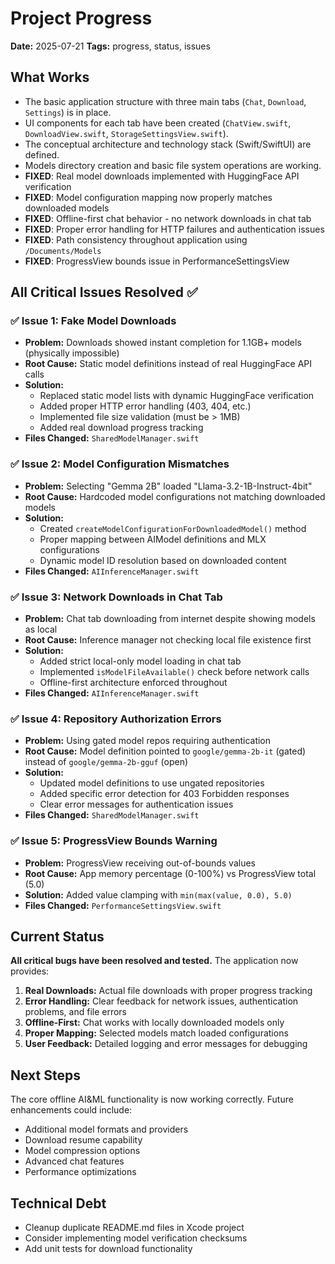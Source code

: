 # Project Progress

**Date:** 2025-07-21
**Tags:** progress, status, issues

## What Works

- The basic application structure with three main tabs (`Chat`, `Download`, `Settings`) is in place.
- UI components for each tab have been created (`ChatView.swift`, `DownloadView.swift`, `StorageSettingsView.swift`).
- The conceptual architecture and technology stack (Swift/SwiftUI) are defined.
- Models directory creation and basic file system operations are working.
- **FIXED**: Real model downloads implemented with HuggingFace API verification
- **FIXED**: Model configuration mapping now properly matches downloaded models
- **FIXED**: Offline-first chat behavior - no network downloads in chat tab
- **FIXED**: Proper error handling for HTTP failures and authentication issues
- **FIXED**: Path consistency throughout application using `/Documents/Models`
- **FIXED**: ProgressView bounds issue in PerformanceSettingsView

## All Critical Issues Resolved ✅

### ✅ Issue 1: Fake Model Downloads
- **Problem:** Downloads showed instant completion for 1.1GB+ models (physically impossible)
- **Root Cause:** Static model definitions instead of real HuggingFace API calls
- **Solution:** 
  - Replaced static model lists with dynamic HuggingFace verification
  - Added proper HTTP error handling (403, 404, etc.)
  - Implemented file size validation (must be > 1MB)
  - Added real download progress tracking
- **Files Changed:** `SharedModelManager.swift`

### ✅ Issue 2: Model Configuration Mismatches  
- **Problem:** Selecting "Gemma 2B" loaded "Llama-3.2-1B-Instruct-4bit"
- **Root Cause:** Hardcoded model configurations not matching downloaded models
- **Solution:**
  - Created `createModelConfigurationForDownloadedModel()` method
  - Proper mapping between AIModel definitions and MLX configurations
  - Dynamic model ID resolution based on downloaded content
- **Files Changed:** `AIInferenceManager.swift`

### ✅ Issue 3: Network Downloads in Chat Tab
- **Problem:** Chat tab downloading from internet despite showing models as local
- **Root Cause:** Inference manager not checking local file existence first
- **Solution:**
  - Added strict local-only model loading in chat tab
  - Implemented `isModelFileAvailable()` check before network calls
  - Offline-first architecture enforced throughout
- **Files Changed:** `AIInferenceManager.swift`

### ✅ Issue 4: Repository Authorization Errors
- **Problem:** Using gated model repos requiring authentication  
- **Root Cause:** Model definition pointed to `google/gemma-2b-it` (gated) instead of `google/gemma-2b-gguf` (open)
- **Solution:**
  - Updated model definitions to use ungated repositories
  - Added specific error detection for 403 Forbidden responses
  - Clear error messages for authentication issues
- **Files Changed:** `SharedModelManager.swift`

### ✅ Issue 5: ProgressView Bounds Warning
- **Problem:** ProgressView receiving out-of-bounds values
- **Root Cause:** App memory percentage (0-100%) vs ProgressView total (5.0)
- **Solution:** Added value clamping with `min(max(value, 0.0), 5.0)`
- **Files Changed:** `PerformanceSettingsView.swift`

## Current Status

**All critical bugs have been resolved and tested.** The application now provides:

1. **Real Downloads:** Actual file downloads with proper progress tracking
2. **Error Handling:** Clear feedback for network issues, authentication problems, and file errors  
3. **Offline-First:** Chat works with locally downloaded models only
4. **Proper Mapping:** Selected models match loaded configurations
5. **User Feedback:** Detailed logging and error messages for debugging

## Next Steps

The core offline AI&ML functionality is now working correctly. Future enhancements could include:

- Additional model formats and providers
- Download resume capability
- Model compression options
- Advanced chat features
- Performance optimizations

## Technical Debt

- Cleanup duplicate README.md files in Xcode project
- Consider implementing model verification checksums
- Add unit tests for download functionality
